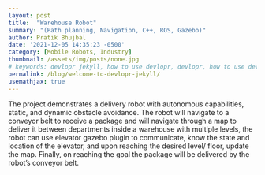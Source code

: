 ```yaml
---
layout: post
title:  "Warehouse Robot"
summary: "(Path planning, Navigation, C++, ROS, Gazebo)"
author: Pratik Bhujbal
date: '2021-12-05 14:35:23 -0500'
category: [Mobile Robots, Industry]
thumbnail: /assets/img/posts/none.jpg
# keywords: devlopr jekyll, how to use devlopr, devlopr, how to use devlopr-jekyll, devlopr-jekyll tutorial,best jekyll themes
permalink: /blog/welcome-to-devlopr-jekyll/
usemathjax: true
---
```

The project demonstrates a delivery robot with autonomous capabilities, static, and dynamic obstacle avoidance. The robot will navigate to a conveyor belt to receive a package and will navigate through a map to deliver it between departments inside a warehouse with multiple levels, the robot can use elevator gazebo plugin to communicate, know the state and location of the elevator, and upon reaching the desired level/ floor, update the map. Finally, on reaching the goal the package will be delivered by the robot’s conveyor belt.
